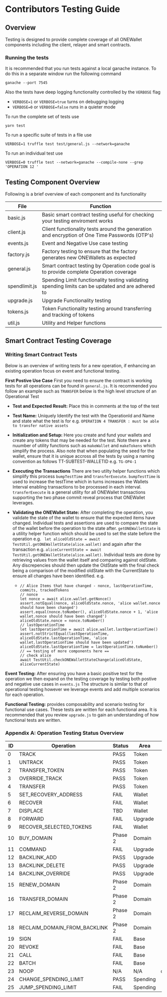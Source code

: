 # Contributors Testing Guide

## Overview
Testing is designed to provide complete coverage of all ONEWallet components including the client, relayer and smart contracts.

### Running the tests
It is recommended that you run tests against a local ganache instance. To do this in a separate window run the following command
```
ganache --port 7545
```

Also the tests have deep logging functionality controlled by the `VERBOSE` flag
* `VERBOSE=1` or `VERBOSE=true` turns on debugging logging
* `VERBOSE=0` or `VERBOSE=false` runs in a quieter mode


To run the complete set of tests use
```
yarn test
```

To run a specific suite of tests in a file use
```
VERBOSE=1 truffle test test/general.js --network=ganache
```

To run an individual test use
```
VERBOSE=0 truffle test --network=ganache --compile-none --grep 'OPERATION 12 '
```

## Testing Component Overview

Following is a brief overview of each component and its functionality

| File          | Function |
| --------------| -------- | 
| basic.js      | Basic smart contract testing useful for checking your testing enviroment works|
| client.js     | Client functionality tests around the generation and encryption of One Time Passwords (OTP's)
| events.js     | Event and Negative Use case testing |
| factory.js    | Factory testing to ensure that the factory generates new ONEWallets as expected |
| general.js    | Smart contract testing by Operation code goal is to provide complete Operation coverage |
| spendlimit.js | Spending Limit functionality testing validating spending limits can be updated and are adhered to |
| upgrade.js    | Upgrade Functionality testing |
| tokens.js     | Token Functionality testing around transferring and tracking of tokens |
| util.js       | Utility and Helper functions |

## Smart Contract Testing Coverage

### Writing Smart Contract Tests

Below is an overview of writing tests for a new operation, if enhancing an existing operation focus on event and functional testing.

**First Postive Use Case** 
First you need to ensure the contract is working tests for all operations can be found in `general.js`. It is recommended you follow an example such as `TRANSFER` below is the high level structure of an Operational Test

* **Test and Expected Result:** Place this in comments at the top of the test

* **Test Name:** Uniquely Identify the test with the OperationId and Name and state what the test is for e.g. `OPERATION 4 TRANSFER : must be able to transfer native assets`

* **Initialization and Setup:** Here you create and fund your wallets and create any tokens that may be needed for the test. Note there are a nuumber of utility functions such as `makeWallet` and `makeTokens` which simplify the process. Also note that when populating the seed for the wallet, ensure that it is unique accross all the tests by using a naming convention as follows
TT-SUBTEST-WALLETID e.g. `TG-OP4-1`

* **Executing the Transactions** There are two utilty helper functions which simplify this process `bumpTestTime` and  `transferExecute`. `bumpTestTime` is used to increase the testTime which in turns increases the Wallets Interval enabling transactions to be processed in each interval. `transferExecute` is a general utility for all ONEWallet transactions supporting the two phase commit reveal process that ONEWallet leverages.

* **Validating the ONEWallet State:** After completing the operation, you validate the state of the wallet to ensure that the expected items have changed. Individual tests and assertions are used to compare the state of the wallet before the operation to the state after. `getONEWalletState` is a utility helper function which should be used to set the state before the operation e.g. ` let aliceOldState = await TestUtil.getONEWalletState(alice.wallet)` and again after the transaction e.g. `aliceCurrentState = await TestUtil.getONEWalletState(alice.wallet)`. Individual tests are done by retrieving values from the wallet itself and comparing against oldState. Any discrepencies should then update the OldState with the final check being a comparison of the modified oldState with the CurrentState to ensure all changes have been identified. e.g.
  * ```
    // Alice Items that have changed - nonce, lastOperationTime, commits, trackedTokens
    // nonce
    let nonce = await alice.wallet.getNonce()
    assert.notEqual(nonce, aliceOldState.nonce, 'alice wallet.nonce should have been changed')
    assert.equal(nonce.toNumber(), aliceOldState.nonce + 1, 'alice wallet.nonce should have been changed')
    aliceOldState.nonce = nonce.toNumber()
    // lastOperationTime
    let lastOperationTime = await alice.wallet.lastOperationTime()
    assert.notStrictEqual(lastOperationTime, aliceOldState.lastOperationTime, 'alice wallet.lastOperationTime should have been updated')
    aliceOldState.lastOperationTime = lastOperationTime.toNumber()
    // == testing of more components here ==
    // check alice
    await TestUtil.checkONEWalletStateChange(aliceOldState, aliceCurrentState)
**Event Testing:** After ensuring you have a basic positive test for the operation we then expand on the testing coverage by testing both postive and negative use cases in `events.js` The structure is similar to that of operational testing however we leverage events and add multiple scenarios for each operation.

**Functional Testing:** provides composability and scenario testing for functional use cases. These tests are written for each functional area. It is recommended that you review `upgrade.js` to gain an understanding of how functional tests are written.
### Appendix A: Operation Testing Status Overview

| ID | Operation                    | Status  | Area     | Notes |
| -- | ---------------------------- | ------- | -------- | ----- | 
| 0	 | TRACK	                    | PASS    | Token    |
| 1	 | UNTRACK 	                    | PASS	  | Token    |
| 2	 | TRANSFER_TOKEN	            | PASS	  | Token    |
| 3	 | OVERRIDE_TRACK	            | PASS	  | Token    |
| 4	 | TRANSFER	                    | PASS	  | Token    | 
| 5	 | SET_RECOVERY_ADDRESS	        | FAIL	  | Wallet   |
| 6	 | RECOVER	                    | FAIL	  | Wallet   |
| 7	 | DISPLACE	                    | TBD	  | Wallet   |
| 8	 | FORWARD                      | FAIL    | Upgrade  |
| 9	 | RECOVER_SELECTED_TOKENS	    | FAIL	  | Wallet   |
| 10 | BUY_DOMAIN	                | Phase 2 | Domain   |
| 11 | COMMAND	                    | FAIL    | Upgrade  |
| 12 | BACKLINK_ADD	                | PASS	  | Upgrade  |
| 13 | BACKLINK_DELETE	            | PASS	  | Upgrade  |
| 14 | BACKLINK_OVERRIDE	        | PASS	  | Upgrade  |
| 15 | RENEW_DOMAIN	                | Phase 2 | Domain   |
| 16 | TRANSFER_DOMAIN	            | Phase 2 | Domain   |
| 17 | RECLAIM_REVERSE_DOMAIN       | Phase 2 | Domain   |
| 18 | RECLAIM_DOMAIN_FROM_BACKLINK | Phase 2 | Domain   |
| 19 | SIGN	                        | FAIL	  | Base     |
| 20 | REVOKE                       | FAIL	  | Base     |
| 21 | CALL                         | FAIL	  | Base     |
| 22 | BATCH                        | FAIL	  | Base     |
| 23 | NOOP                         | N/A	  | N/A      | obsolete 
| 24 | CHANGE_SPENDING_LIMIT        | PASS	  | Spending |
| 25 | JUMP_SPENDING_LIMIT          | FAIL	  | Spending | 
